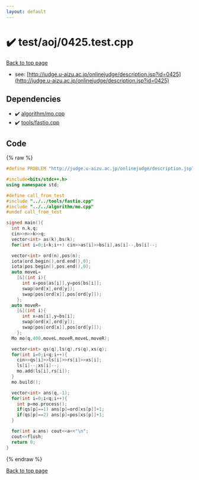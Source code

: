 ```yaml
---
layout: default
---
```


<!-- mathjax config similar to math.stackexchange -->
<script type="text/javascript" async
  src="https://cdnjs.cloudflare.com/ajax/libs/mathjax/2.7.5/MathJax.js?config=TeX-MML-AM_CHTML">
</script>
<script type="text/x-mathjax-config">
  MathJax.Hub.Config({
    TeX: { equationNumbers: { autoNumber: "AMS" }},
    tex2jax: {
      inlineMath: [ ['$','$'] ],
      processEscapes: true
    },
    "HTML-CSS": { matchFontHeight: false },
    displayAlign: "left",
    displayIndent: "2em"
  });
</script>

<script type="text/javascript" src="https://cdnjs.cloudflare.com/ajax/libs/jquery/3.4.1/jquery.min.js"></script>
<script src="https://cdn.jsdelivr.net/npm/jquery-balloon-js@1.1.2/jquery.balloon.min.js" integrity="sha256-ZEYs9VrgAeNuPvs15E39OsyOJaIkXEEt10fzxJ20+2I=" crossorigin="anonymous"></script>
<script type="text/javascript" src="../../../assets/js/copy-button.js"></script>
<link rel="stylesheet" href="../../../assets/css/copy-button.css" />


# :heavy_check_mark: test/aoj/0425.test.cpp


[Back to top page](../../../index.html)

* see: [http://judge.u-aizu.ac.jp/onlinejudge/description.jsp?id=0425](http://judge.u-aizu.ac.jp/onlinejudge/description.jsp?id=0425)


## Dependencies
* :heavy_check_mark: [algorithm/mo.cpp](../../../library/algorithm/mo.cpp.html)
* :heavy_check_mark: [tools/fastio.cpp](../../../library/tools/fastio.cpp.html)


## Code
{% raw %}
```cpp
#define PROBLEM "http://judge.u-aizu.ac.jp/onlinejudge/description.jsp?id=0425"

#include<bits/stdc++.h>
using namespace std;

#define call_from_test
#include "../../tools/fastio.cpp"
#include "../../algorithm/mo.cpp"
#undef call_from_test

signed main(){
  int n,k,q;
  cin>>n>>k>>q;
  vector<int> as(k),bs(k);
  for(int i=0;i<k;i++) cin>>as[i]>>bs[i],as[i]--,bs[i]--;

  vector<int> ord(n),pos(n);
  iota(ord.begin(),ord.end(),0);
  iota(pos.begin(),pos.end(),0);
  auto moveL=
    [&](int i){
      int x=pos[as[i]],y=pos[bs[i]];
      swap(ord[x],ord[y]);
      swap(pos[ord[x]],pos[ord[y]]);
    };
  auto moveR=
    [&](int i){
      int x=as[i],y=bs[i];
      swap(ord[x],ord[y]);
      swap(pos[ord[x]],pos[ord[y]]);
    };
  Mo mo(q,400,moveL,moveR,moveL,moveR);

  vector<int> qs(q),ls(q),rs(q),xs(q);
  for(int i=0;i<q;i++){
    cin>>qs[i]>>ls[i]>>rs[i]>>xs[i];
    ls[i]--;xs[i]--;
    mo.add(ls[i],rs[i]);
  }
  mo.build();

  vector<int> ans(q,-1);
  for(int i=0;i<q;i++){
    int p=mo.process();
    if(qs[p]==1) ans[p]=ord[xs[p]]+1;
    if(qs[p]==2) ans[p]=pos[xs[p]]+1;
  }

  for(int a:ans) cout<<a<<"\n";
  cout<<flush;
  return 0;
}

```
{% endraw %}

[Back to top page](../../../index.html)

